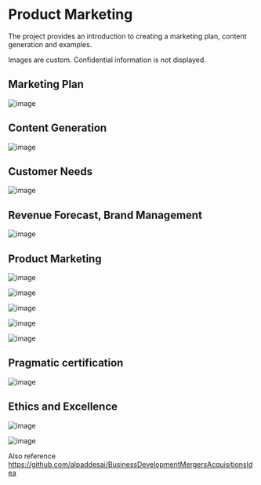 # Product Marketing

The project provides an introduction to creating a marketing plan, content generation and examples.

Images are custom. Confidential information is not displayed.

## Marketing Plan 
![image](MarketingPlan.png)

## Content Generation
![image](ContentGeneration.png)

## Customer Needs
![image](CustomerNeeds.png)

## Revenue Forecast, Brand Management
![image](RevenueForecast.png)

## Product Marketing 
![image](image1.jpg)

![image](Image2.jpg)

![image](image3.jpg)

![image](image4.jpg)

![image](image5.jpg)

## Pragmatic certification
![image](PragmaticMarketingCertificate.jpg)

## Ethics and Excellence
![image](EthicsandExcellence.png)

![image](USCopyrightCertificate.png)

Also reference https://github.com/alpaddesai/BusinessDevelopmentMergersAcquisitionsIdea
